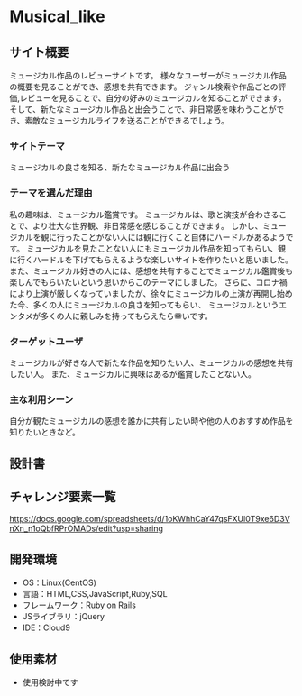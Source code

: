 # Musical_like

## サイト概要
ミュージカル作品のレビューサイトです。
様々なユーザーがミュージカル作品の概要を見ることができ、感想を共有できます。
ジャンル検索や作品ごとの評価,レビューを見ることで、自分の好みのミュージカルを知ることができます。
そして、新たなミュージカル作品と出会うことで、非日常感を味わうことができ、素敵なミュージカルライフを送ることができるでしょう。

### サイトテーマ
ミュージカルの良さを知る、新たなミュージカル作品に出会う

### テーマを選んだ理由
私の趣味は、ミュージカル鑑賞です。
ミュージカルは、歌と演技が合わさることで、より壮大な世界観、非日常感を感じることができます。
しかし、ミュージカルを観に行ったことがない人には観に行くこと自体にハードルがあるようです。
ミュージカルを見たことない人にもミュージカル作品を知ってもらい、観に行くハードルを下げてもらえるような楽しいサイトを作りたいと思いました。
また、ミュージカル好きの人には、感想を共有することでミュージカル鑑賞後も楽しんでもらいたいという思いからこのテーマにしました。
さらに、コロナ禍により上演が厳しくなっていましたが、徐々にミュージカルの上演が再開し始めた今、多くの人にミュージカルの良さを知ってもらい、
ミュージカルというエンタメが多くの人に親しみを持ってもらえたら幸いです。

### ターゲットユーザ
ミュージカルが好きな人で新たな作品を知りたい人、ミュージカルの感想を共有したい人。
また、ミュージカルに興味はあるが鑑賞したことない人。

### 主な利用シーン
自分が観たミュージカルの感想を誰かに共有したい時や他の人のおすすめ作品を知りたいときなど。

## 設計書


## チャレンジ要素一覧
<https://docs.google.com/spreadsheets/d/1oKWhhCaY47qsFXUl0T9xe6D3VnXn_n1oQbfRPrOMADs/edit?usp=sharing>

## 開発環境
- OS：Linux(CentOS)
- 言語：HTML,CSS,JavaScript,Ruby,SQL
- フレームワーク：Ruby on Rails
- JSライブラリ：jQuery
- IDE：Cloud9

## 使用素材
- 使用検討中です
